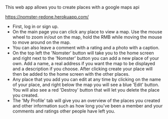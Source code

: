 This web app allows you to create places with a google maps api 

https://nomster-redone.herokuapp.com/

* First, log in or sign up.
* On the main page you can click any place to view a map. Use the mouse wheel to zoom in/out on the map, hold the RMB while moving the mouse to move around on the map.
* You can also leave a comment with a rating and a photo with a caption.
* On the top left the 'Nomster' button will take you to the home screen and right next to the 'Nomster' button you can add a new place of your own. Add a name, a real address if you want the map to be displayed and a description if you choose. After clicking create your place will then be added to the home screen with the other places.
* Any place that you add you can edit at any time by clicking on the name of your place, and right below the map you will see a blue 'Edit' button. You will also see a red 'Destroy' button that will let you delete the place you created.
* The 'My Profile' tab will give you an overview of the places you created and other information such as how long you've been a member and your comments and ratings other people have left you.



